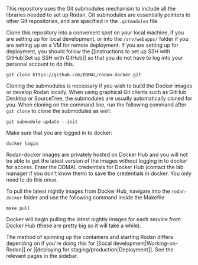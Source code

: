 This repository uses the Git submodules mechanism to include all the libraries needed to set up Rodan. Git submodules are essentially pointers to other Git repositories, and are specified in the `.gitmodules` file.

Clone this repository into a convenient spot on your local machine, if you are setting up for local development, or into the `/srv/webapps/` folder if you are setting up on a VM for remote deployment. If you are setting up for deployment, you should follow the [[instructions to set up SSH with GitHub|Set up SSH with GitHub]] so that you do not have to log into your personal account to do this.

```shell
git clone https://github.com/DDMAL/rodan-docker.git
```

Cloning the submodules is necessary if you wish to build the Docker images or develop Rodan locally. When using graphical Git clients such as GitHub Desktop or SourceTree, the submodules are usually automatically cloned for you. When cloning on the command line, run the following command after `git clone` to clone the submodules as well:

```shell
git submodule update --init
```

Make sure that you are logged in to docker:

```shell
docker login
```

Rodan-docker images are privately hosted on Docker Hub and you will not be able to get the latest version of the images without logging in to docker for access. Enter the DDMAL credentials for Docker Hub (contact the lab manager if you don't know them) to save the credentials in docker. You only need to do this once.

To pull the latest nightly images from Docker Hub, navigate into the `rodan-docker` folder and use the following command inside the Makefile

```shell
make pull
```

Docker will begin pulling the latest nightly images for each service from Docker Hub (these are pretty big so it will take a while).

The method of spinning up the containers and starting Rodan differs depending on if you're doing this for [[local development|Working-on-Rodan]] or [[deploying for staging/production|Deployment]]. See the relevant pages in the sidebar.